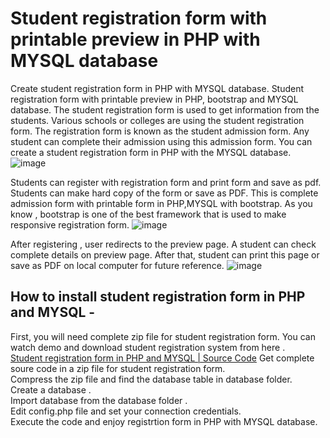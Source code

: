 # Student registration form with printable preview in PHP with MYSQL database 
Create student registration form in PHP with MYSQL database. Student registration form with printable preview in PHP, bootstrap and MYSQL database. 
The student registration form is used to get information from the students. Various schools or colleges are using the student registration form. The registration form is known as the student admission form. Any student can complete their admission using this admission form.
You can create a student registration form in PHP with the MYSQL database. 
![image](https://user-images.githubusercontent.com/41726733/209174144-66160b08-3980-4a83-8c71-bc4ca716b56f.png)

Students can register with registration form and print form and save as pdf. Students can make hard copy of the form or save as PDF. 
This is complete admission form with printable form in PHP,MYSQL with bootstrap. As you know , bootstrap is one of the best framework that is used to make 
responsive registration form. 
![image](https://user-images.githubusercontent.com/41726733/209174619-a2d1c094-86c8-4abd-87fa-66d986ee54f0.png)

After registering , user redirects to the preview page. A student can check complete details on preview page. After that, student can print this page or save as PDF 
on local computer for future reference. 
![image](https://user-images.githubusercontent.com/41726733/209174885-f483a32c-567c-49c0-a3ed-b772eb8e8a99.png)

<h2>How to install student registration form in PHP and MYSQL - </h2>

First, you will need complete zip file for student registration form. You can watch demo and download student registration system from here . 
<br>
<a target="_blank" href="https://technosmarter.com/item/student-registration-form-in-php-and-mysql-source-code">Student registration form in PHP and MYSQL | Source Code</a> 
Get complete soure code in a zip file for student registration form. <br>
Compress the zip file and find the database table in database folder. <br>
Create a database .  <br>
Import database from the database folder .<br> 
Edit config.php file and set your connection credentials.<br> 
Execute the code and enjoy registrtion form in PHP with MYSQL database. <br>

